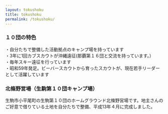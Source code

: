 ```yaml
---
layout: tokushoku
title: tokushoku
permalink: /tokushoku/
---
```


<div class="post-text-container">
<h3>１０団の特色</h3>
<p>
・自分たちで整備した活動拠点のキャンプ場を持っています<br>
・3年に1回カブスカウトが沖縄遠征(那覇第１６団と交流を持っています。）<br>
・毎年スキー遠征を行っています<br>
・昭和59年発足。ビーバースカウトから育ったスカウトが、現在若手リーダーとして活躍しています<br>
</p>
</div>
<div class="post-text-container">
<h3>北條野営場（生駒第１０団キャンプ場）</h3>
<p>
生駒市小平尾町の生駒第１０団のホームグラウンド北條野営場です。地主さんのご好意で借りている土地を自分たちで整備、平成13年４月に完成しました。
</p>
</div>
